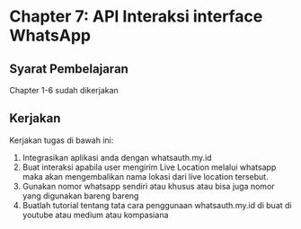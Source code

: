 # Chapter 7: API Interaksi interface WhatsApp

## Syarat Pembelajaran

Chapter 1-6 sudah dikerjakan

## Kerjakan

Kerjakan tugas di bawah ini:
1. Integrasikan aplikasi anda dengan whatsauth.my.id
2. Buat interaksi apabila user mengirim Live Location melalui whatsapp maka akan mengembalikan nama lokasi dari live location tersebut.
3. Gunakan nomor whatsapp sendiri atau khusus atau bisa juga nomor yang digunakan bareng bareng
4. Buatlah tutorial tentang tata cara penggunaan whatsauth.my.id di buat di youtube atau medium atau kompasiana